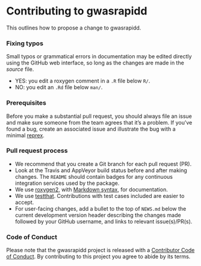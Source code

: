 # Contributing to gwasrapidd

This outlines how to propose a change to gwasrapidd.

### Fixing typos

Small typos or grammatical errors in documentation may be edited directly using
the GitHub web interface, so long as the changes are made in the _source_ file.

*  YES: you edit a roxygen comment in a `.R` file below `R/`.
*  NO: you edit an `.Rd` file below `man/`.

### Prerequisites

Before you make a substantial pull request, you should always file an issue and
make sure someone from the team agrees that it’s a problem. If you’ve found a
bug, create an associated issue and illustrate the bug with a minimal 
[reprex](https://www.tidyverse.org/help/#reprex).

### Pull request process

*  We recommend that you create a Git branch for each pull request (PR).  
*  Look at the Travis and AppVeyor build status before and after making changes.
The `README` should contain badges for any continuous integration services used
by the package.  
*  We use [roxygen2](https://cran.r-project.org/package=roxygen2), with
[Markdown syntax](https://cran.r-project.org/web/packages/roxygen2/vignettes/markdown.html), 
for documentation.  
*  We use [testthat](https://cran.r-project.org/package=testthat). Contributions
with test cases included are easier to accept.  
*  For user-facing changes, add a bullet to the top of `NEWS.md` below the
current development version header describing the changes made followed by your
GitHub username, and links to relevant issue(s)/PR(s).

### Code of Conduct

Please note that the gwasrapidd project is released with a
[Contributor Code of Conduct](CODE_OF_CONDUCT.md). By contributing to this
project you agree to abide by its terms.
